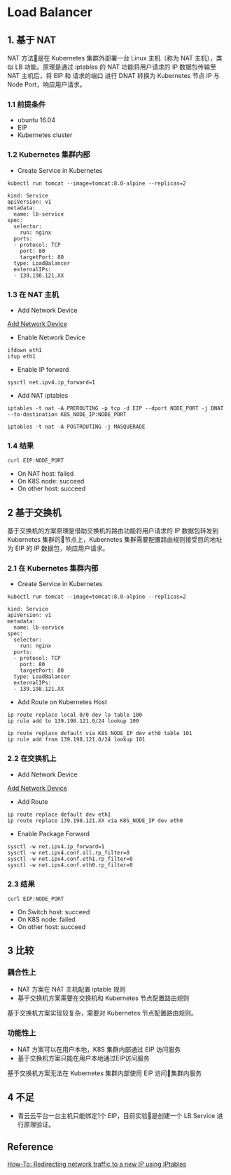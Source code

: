 # Load Balancer

## 1. 基于 NAT

NAT 方法是在 Kubernetes 集群外部署一台 Linux 主机（称为 NAT 主机），类似 LB 功能。原理是通过 iptables 的 NAT 功能将用户请求的 IP 数据包传输至 NAT 主机后，将 EIP 和 请求的端口 进行 DNAT 转换为 Kubernetes 节点 IP 与 Node Port，响应用户请求。

### 1.1 前提条件

- ubuntu 16.04
- EIP
- Kubernetes cluster

### 1.2 Kubernetes 集群内部

- Create Service in Kubernetes

```
kubectl run tomcat --image=tomcat:8.0-alpine --replicas=2
```

```
kind: Service
apiVersion: v1
metadata:
  name: lb-service
spec:
  selector:
    run: nginx
  ports:
  - protocol: TCP
    port: 80
    targetPort: 80
  type: LoadBalancer
  externalIPs:
  - 139.198.121.XX
```

### 1.3 在 NAT 主机
- Add Network Device

[Add Network Device](https://docs.qingcloud.com/product/network/eip#%E4%BD%BF%E7%94%A8%E5%86%85%E9%83%A8%E7%BB%91%E5%AE%9A%E5%85%AC%E7%BD%91-ip)

- Enable Network Device
```
ifdown eth1
ifup eth1
```

- Enable IP forward

```
sysctl net.ipv4.ip_forward=1
```

- Add NAT iptables
```
iptables -t nat -A PREROUTING -p tcp -d EIP --dport NODE_PORT -j DNAT --to-destination K8S_NODE_IP:NODE_PORT

iptables -t nat -A POSTROUTING -j MASQUERADE
```

### 1.4 结果
```
curl EIP:NODE_PORT
```
- On NAT host: failed
- On K8S node: succeed
- On other host: succeed

## 2 基于交换机

基于交换机的方案原理是借助交换机的路由功能将用户请求的 IP 数据包转发到 Kubernetes 集群的节点上，Kubernetes 集群需要配置路由规则接受目的地址为 EIP 的 IP 数据包，响应用户请求。

### 2.1 在 Kubernetes 集群内部
- Create Service in Kubernetes

```
kubectl run tomcat --image=tomcat:8.0-alpine --replicas=2
```

```
kind: Service
apiVersion: v1
metadata:
  name: lb-service
spec:
  selector:
    run: nginx
  ports:
  - protocol: TCP
    port: 80
    targetPort: 80
  type: LoadBalancer
  externalIPs:
  - 139.198.121.XX
```

- Add Route on Kubernetes Host
```
ip route replace local 0/0 dev lo table 100 
ip rule add to 139.198.121.0/24 lookup 100

ip route replace default via K8S_NODE_IP dev eth0 table 101 
ip rule add from 139.198.121.0/24 lookup 101
```

### 2.2 在交换机上
- Add Network Device

[Add Network Device](https://docs.qingcloud.com/product/network/eip#%E4%BD%BF%E7%94%A8%E5%86%85%E9%83%A8%E7%BB%91%E5%AE%9A%E5%85%AC%E7%BD%91-ip)

- Add Route
```
ip route replace default dev eth1
ip route replace 139.198.121.XX via K8S_NODE_IP dev eth0
```

- Enable Package Forward
```
sysctl -w net.ipv4.ip_forward=1 
sysctl -w net.ipv4.conf.all.rp_filter=0 
sysctl -w net.ipv4.conf.eth1.rp_filter=0 
sysctl -w net.ipv4.conf.eth0.rp_filter=0
```

### 2.3 结果
```
curl EIP:NODE_PORT
```
- On Switch host: succeed
- On K8S node: failed
- On other host: succeed

## 3 比较

### 耦合性上
- NAT 方案在 NAT 主机配置 iptable 规则
- 基于交换机方案需要在交换机和 Kubernetes 节点配置路由规则

基于交换机方案实现较复杂，需要对 Kubernetes 节点配置路由规则。

### 功能性上
- NAT 方案可以在用户本地，K8S 集群内部通过 EIP 访问服务
- 基于交换机方案只能在用户本地通过EIP访问服务

基于交换机方案无法在 Kubernetes 集群内部使用 EIP 访问集群内服务

## 4 不足

- 青云云平台一台主机只能绑定1个 EIP，目前实验是创建一个 LB Service 进行原理验证。

## Reference
[How-To: Redirecting network traffic to a new IP using IPtables](https://www.debuntu.org/how-to-redirecting-network-traffic-to-a-new-ip-using-iptables/)